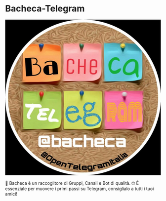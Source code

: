 # Bacheca-Telegram

![bacheca](assets/bacheca.jpg)

📖 Bacheca è un raccoglitore di Gruppi, Canali e Bot di qualità.  🤓 È essenziale per muovere i primi passi su Telegram, consiglialo a tutti i tuoi amici! 
